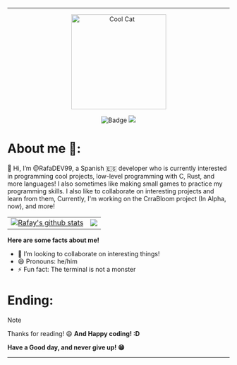 --------

<p align="center">
  <img width="215" height="215" alt="Cool Cat" src="https://github.com/user-attachments/assets/15422d64-1aef-42d3-9f89-e01d4dba3347" />
</p>

<p align="center">
  <img src="https://img.shields.io/badge/Rafay%C2%B4s-Profile-blue?style=for-the-badge" alt="Badge">
  <img src="https://img.shields.io/badge/Oh yea!-purple?&logoColor=white&style=for-the-badge">
</p>

# About me 🤔:
👋 Hi, I’m @RafaDEV99, a Spanish 🇪🇸 developer who is currently interested in programming cool projects, 
low-level programming with C, Rust, and more languages! I also sometimes like making small games to
practice my programming skills. I also like to collaborate on interesting projects and learn from them,
Currently, I'm working on the CrraBloom project (In Alpha, now), and more!

<table>
  <tr>
    <td>
      <a href="https://github.com/anuraghazra/github-readme-stats">
        <img align="center" src="https://github-readme-stats-phi-sandy-71.vercel.app/api?username=RafaDEV99&show_icons=true&include_all_commits=false&theme=holi" alt="Rafay's github stats" />
      </a>
    </td>
    <td>
      <a href="https://github.com/anuraghazra/github-readme-stats">
        <img align="center" src="https://github-readme-stats-phi-sandy-71.vercel.app/api/top-langs/?username=RafaDEV99&layout=compact&show_icons=true&theme=holi" />
      </a>
    </td>
  </tr>
</table>

**Here are some facts about me!**
- 💞️ I’m looking to collaborate on interesting things!
- 😄 Pronouns: he/him
- ⚡ Fun fact: The terminal is not a monster

# Ending:
> [!NOTE]
> Thanks for reading! 😄
> **And Happy coding! :D**
> 
> **Have a Good day, and never give up! 😁**

<!---
RafaDEV99/RafaDEV99 is a ✨ very special ✨ repository because its `README.md` (this file) appears on your GitHub profile.
You can click the Preview link to view your changes.
--->

<!--- And remember to add more stuff if needed! --->

--------
